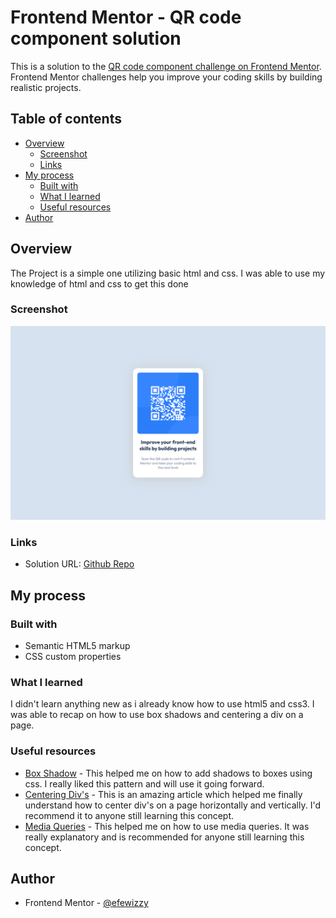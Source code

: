 # Frontend Mentor - QR code component solution

This is a solution to the [QR code component challenge on Frontend Mentor](https://www.frontendmentor.io/challenges/qr-code-component-iux_sIO_H). Frontend Mentor challenges help you improve your coding skills by building realistic projects. 

## Table of contents

- [Overview](#overview)
  - [Screenshot](#screenshot)
  - [Links](#links)
- [My process](#my-process)
  - [Built with](#built-with)
  - [What I learned](#what-i-learned)
  - [Useful resources](#useful-resources)
- [Author](#author)

## Overview

The Project is a simple one utilizing basic html and css. I was able to use my knowledge of html and css to get this done

### Screenshot

![Screenshot](./images/127.0.0.1_5500_main.html.png)

### Links

- Solution URL: [Github Repo](https://github.com/efewizzy/01---QR-code-component/upload)

## My process

### Built with

- Semantic HTML5 markup
- CSS custom properties

### What I learned

I didn't learn anything new as i already know how to use html5 and css3. I was able to recap on how to use box shadows and centering a div on a page.


### Useful resources

- [Box Shadow](https://developer.mozilla.org/en-US/docs/Web/CSS/box-shadow) - This helped me on how to add shadows to boxes using css. I really liked this pattern and will use it going forward.
- [Centering Div's](https://blog.hubspot.com/website/center-div-css) - This is an amazing article which helped me finally understand how to center div's on a page horizontally and vertically. I'd recommend it to anyone still learning this concept.
- [Media Queries](https://developer.mozilla.org/en-US/docs/Web/CSS/Media_Queries/Using_media_queries) - This helped me on how to use media queries. It was really explanatory and is recommended for anyone still learning this concept.

## Author

- Frontend Mentor - [@efewizzy](https://www.frontendmentor.io/profile/efewizzy)


